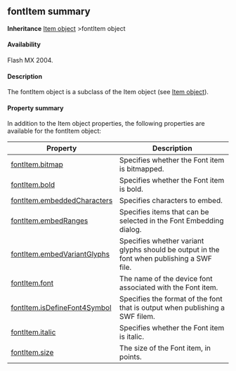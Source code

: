 ## fontItem summary

**Inheritance** [Item object](../Item_object/item_summary.md) >fontItem object

#### Availability

Flash MX 2004.

#### Description

The fontItem object is a subclass of the Item object (see [Item object](../Item_object/item_summary.md)).

#### Property summary

In addition to the Item object properties, the following properties are available for the fontItem object:

| **Property**                                  | **Description**                                                                           |
|-----------------------------------------------|-------------------------------------------------------------------------------------------|
| [fontItem.bitmap](../fontItem_object/fontItem.md)           | Specifies whether the Font item is bitmapped.                                             |
| [fontItem.bold](../fontItem_object/fontIte1.md)                | Specifies whether the Font item is bold.                                                  |
| [fontItem.embeddedCharacters](../fontItem_object/fontIte2.md)  | Specifies characters to embed.                                                            |
| [fontItem.embedRanges](../fontItem_object/fontIte3.md)         | Specifies items that can be selected in the Font Embedding dialog.                        |
| [fontItem.embedVariantGlyphs](../fontItem_object/fontIte4.md)  | Specifies whether variant glyphs should be output in the font when publishing a SWF file. |
| [fontItem.font](../fontItem_object/fontIte5.md)                | The name of the device font associated with the Font item.                                |
| [fontItem.isDefineFont4Symbol](../fontItem_object/fontIte6.md) | Specifies the format of the font that is output when publishing a SWF filem.              |
| [fontItem.italic](../fontItem_object/fontIte7.md)              | Specifies whether the Font item is italic.                                                |
| [fontItem.size](../fontItem_object/fontIte8.md)                | The size of the Font item, in points.                                                     |

<span id="fontItem.bitmap" class="anchor"></span>

